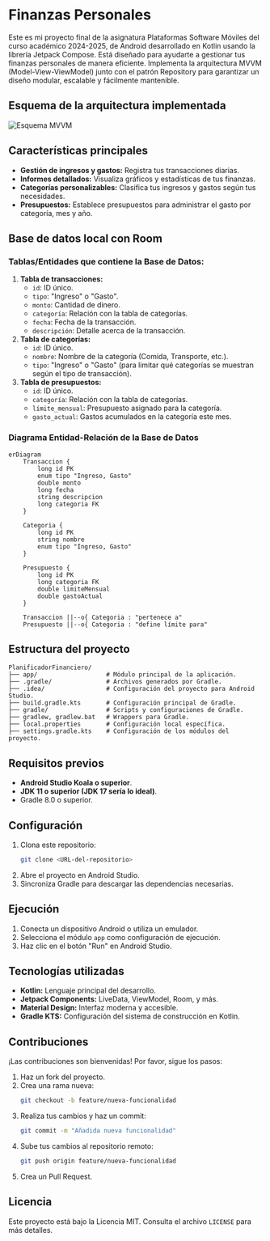 # Finanzas Personales

Este es mi proyecto final de la asignatura Plataformas Software Móviles del curso académico 2024-2025, de Android desarrollado en Kotlin usando la librería Jetpack Compose. Está diseñado para ayudarte a gestionar tus finanzas personales de manera eficiente. Implementa la arquitectura MVVM (Model-View-ViewModel) junto con el patrón Repository para garantizar un diseño modular, escalable y fácilmente mantenible.

## Esquema de la arquitectura implementada

![Esquema MVVM](https://github.com/user-attachments/assets/4b04e5ad-6ffe-4735-945e-1ecd0cdea607)

## Características principales
- **Gestión de ingresos y gastos:** Registra tus transacciones diarias.
- **Informes detallados:** Visualiza gráficos y estadísticas de tus finanzas.
- **Categorías personalizables:** Clasifica tus ingresos y gastos según tus necesidades.
- **Presupuestos:** Establece presupuestos para administrar el gasto por categoría, mes y año.

## **Base de datos local con Room**

### Tablas/Entidades que contiene la Base de Datos:

1. **Tabla de transacciones:**
    - `id`: ID único.
    - `tipo`: "Ingreso" o "Gasto".
    - `monto`: Cantidad de dinero.
    - `categoría`: Relación con la tabla de categorías.
    - `fecha`: Fecha de la transacción.
    - `descripción`: Detalle acerca de la transacción.
2. **Tabla de categorías:**
    - `id`: ID único.
    - `nombre`: Nombre de la categoría (Comida, Transporte, etc.).
    - `tipo`: "Ingreso" o "Gasto" (para limitar qué categorías se muestran según el tipo de transacción).
3. **Tabla de presupuestos:**
    - `id`: ID único.
    - `categoría`: Relación con la tabla de categorías.
    - `límite_mensual`: Presupuesto asignado para la categoría.
    - `gasto_actual`: Gastos acumulados en la categoría este mes.

### Diagrama Entidad-Relación de la Base de Datos

```mermaid
erDiagram
    Transaccion {
        long id PK
        enum tipo "Ingreso, Gasto"
        double monto
        long fecha
        string descripcion
        long categoria FK
    }
    
    Categoria {
        long id PK
        string nombre
        enum tipo "Ingreso, Gasto"
    }
    
    Presupuesto {
        long id PK
        long categoria FK
        double limiteMensual
        double gastoActual
    }

    Transaccion ||--o{ Categoria : "pertenece a"
    Presupuesto ||--o{ Categoria : "define límite para"
```

## Estructura del proyecto

```
PlanificadorFinanciero/
├── app/                   # Módulo principal de la aplicación.
├── .gradle/               # Archivos generados por Gradle.
├── .idea/                 # Configuración del proyecto para Android Studio.
├── build.gradle.kts       # Configuración principal de Gradle.
├── gradle/                # Scripts y configuraciones de Gradle.
├── gradlew, gradlew.bat   # Wrappers para Gradle.
├── local.properties       # Configuración local específica.
├── settings.gradle.kts    # Configuración de los módulos del proyecto.
```

## Requisitos previos

- **Android Studio Koala o superior**.
- **JDK 11 o superior (JDK 17 sería lo ideal)**.
- Gradle 8.0 o superior.

## Configuración

1. Clona este repositorio:
   ```bash
   git clone <URL-del-repositorio>
   ```
2. Abre el proyecto en Android Studio.
3. Sincroniza Gradle para descargar las dependencias necesarias.

## Ejecución

1. Conecta un dispositivo Android o utiliza un emulador.
2. Selecciona el módulo `app` como configuración de ejecución.
3. Haz clic en el botón "Run" en Android Studio.

## Tecnologías utilizadas

- **Kotlin:** Lenguaje principal del desarrollo.
- **Jetpack Components:** LiveData, ViewModel, Room, y más.
- **Material Design:** Interfaz moderna y accesible.
- **Gradle KTS:** Configuración del sistema de construcción en Kotlin.

## Contribuciones

¡Las contribuciones son bienvenidas! Por favor, sigue los pasos:

1. Haz un fork del proyecto.
2. Crea una rama nueva:
   ```bash
   git checkout -b feature/nueva-funcionalidad
   ```
3. Realiza tus cambios y haz un commit:
   ```bash
   git commit -m "Añadida nueva funcionalidad"
   ```
4. Sube tus cambios al repositorio remoto:
   ```bash
   git push origin feature/nueva-funcionalidad
   ```
5. Crea un Pull Request.

## Licencia

Este proyecto está bajo la Licencia MIT. Consulta el archivo `LICENSE` para más detalles.

